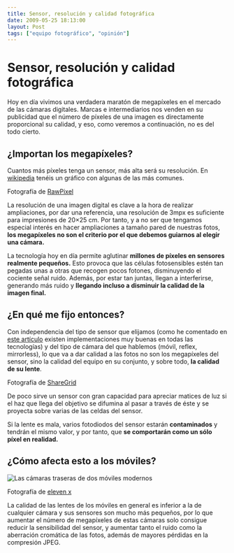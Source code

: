 ```yaml
---
title: Sensor, resolución y calidad fotográfica
date: 2009-05-25 18:13:00
layout: Post
tags: ["equipo fotográfico", "opinión"]
---
```


# Sensor, resolución y calidad fotográfica

Hoy en día vivimos una verdadera maratón de megapíxeles en el mercado de las cámaras digitales. Marcas e intermediarios nos venden en su publicidad que el número de píxeles de una imagen es directamente proporcional su calidad, y eso, como veremos a continuación, no es del todo cierto.

<!-- more -->

## ¿Importan los megapíxeles?

Cuantos más píxeles tenga un sensor, más alta será su resolución. En [wikipedia](https://en.wikipedia.org/wiki/Pixel#/media/File:Sensorauflösungen.svg) tenéis un gráfico con algunas de las más comunes.

<Photo :breakpoints="['sm', 'xl']" name="pantalla_con_galeria.jpg" alt="Unas manos sujetan una fotografía de 20x30 en el primer plano mientras se aprecia una pantalla con una galería de fotos en el fondo" />

Fotografía de [RawPixel](https://unsplash.com/photos/xi9d8YSLNo4)

La resolución de una imagen digital es clave a la hora de realizar ampliaciones, por dar una referencia, una resolución de 3mpx es suficiente para impresiones de 20×25 cm. Por tanto, y a no ser que tengamos especial interés en hacer ampliaciones a tamaño pared de nuestras fotos, **los megapíxeles no son el criterio por el que debemos guiarnos al elegir una cámara.**

La tecnología hoy en día permite aglutinar **millones de píxeles en sensores realmente pequeños.** Esto provoca que las células fotosensibles estén tan pegadas unas a otras que recogen pocos fotones, disminuyendo el cociente señal ruido. Además, por estar tan juntas, llegan a interferirse, generando más ruido y **llegando incluso a disminuir la calidad de la imagen final.**

## ¿En qué me fijo entonces?

Con independencia del tipo de sensor que elijamos (como he comentado en [este artículo](https://www.anabelbarrio.com/2009/05/el-sensor-de-las-camaras-digitales/) existen implementaciones muy buenas en todas las tecnologías) y del tipo de cámara del que hablemos (móvil, reflex, mirrorless), lo que va a dar calidad a las fotos no son los megapíxeles del sensor, sino la calidad del equipo en su conjunto, y sobre todo, **la calidad de su lente**.

<Photo name="diafragma_cerrado.jpg" alt="Detalle del diafragma cerrado de un objetivo" />

Fotografía de [ShareGrid](https://unsplash.com/photos/7IBigEuL9Tw)

De poco sirve un sensor con gran capacidad para apreciar matices de luz si el haz que llega del objetivo se difumina al pasar a través de éste y se proyecta sobre varias de las celdas del sensor.

Si la lente es mala, varios fotodiodos del sensor estarán **contaminados** y tendrán el mismo valor, y por tanto, que **se comportarán como un sólo píxel en realidad.**

## ¿Cómo afecta esto a los móviles?

<image alt="Las cámaras traseras de dos móviles modernos" />

Fotografía de [eleven x](https://unsplash.com/photos/RbAfTwB4PRA)

La calidad de las lentes de los móviles en general es inferior a la de cualquier cámara y sus sensores son mucho más pequeños, por lo que aumentar el número de megapíxeles de estas cámaras solo consigue reducir la sensibilidad del sensor, y aumentar tanto el ruido como la aberración cromática de las fotos, además de mayores pérdidas en la compresión JPEG.
